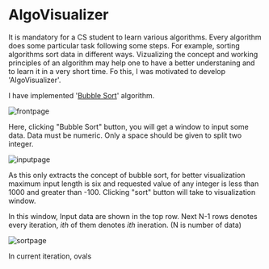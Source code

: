 # AlgoVisualizer 
It is mandatory for a CS student to learn various algorithms. Every algorithm does some particular task following some steps. For example, sorting algorithms sort data in different ways. Vizualizing the concept and working principles of an algorithm may help one to have a better understaning and to learn it in a very short time. Fo this, I was motivated to develop 'AlgoVisualizer'.

I have implemented '<a href="https://en.wikipedia.org/wiki/Bubble_sort">Bubble Sort</a>' algorithm. 

![frontpage](https://cloud.githubusercontent.com/assets/11133613/22302541/6d4f3de0-e359-11e6-938d-c67e95615194.png)

Here, clicking "Bubble Sort" button, you will get a window to input some data. Data must be numeric. Only a space should be given to split two integer.

![inputpage](https://cloud.githubusercontent.com/assets/11133613/22302810/b134716e-e35a-11e6-91ff-57296511f62d.png)

As this only extracts the concept of bubble sort, for better visualization maximum input length is six and requested value of any integer is less than 1000 and greater than -100. Clicking "sort" button will take to visualization window. 

In this window, Input data are shown in the top row. Next N-1 rows denotes every iteration, <i>ith</i> of them denotes <i>ith</i> ineration. (N is number of data) 

![sortpage](https://cloud.githubusercontent.com/assets/11133613/22303056/bd060e34-e35b-11e6-8d46-5bb65d523725.png)

In current iteration, ovals
